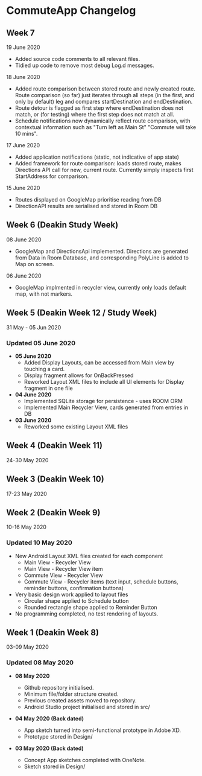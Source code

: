 # CommuteApp Changelog

## Week 7

19 June 2020
+ Added source code comments to all relevant files. 
+ Tidied up code to remove most debug Log.d messages.

18 June 2020
+ Added route comparison between stored route and newly created route. Route comparison (so far) just iterates through all steps (in the first, and only by default) leg and compares startDestination and endDestination.
+ Route detour is flagged as first step where endDestination does not match, or (for testing) where the first step does not match at all.
+ Schedule notifications now dynamically reflect route comparison, with contextual information such as "Turn left as Main St" "Commute will take 10 mins".

17 June 2020
+ Added application notifications (static, not indicative of app state)
+ Added framework for route comparison: loads stored route, makes Directions API call for new, current route. Currently simply inspects first StartAddress for comparison.

15 June 2020
+ Routes displayed on GoogleMap prioritise reading from DB
+ DirectionAPI results are serialised and stored in Room DB

## **Week 6 (Deakin Study Week)**
08 June 2020
+ GoogleMap and DirectionsApi implemented. Directions are generated from Data in Room Database, and corresponding PolyLine is added to Map on screen.

06 June 2020
+ GoogleMap implmented in recycler view, currently only loads default map, with not markers.

## **Week 5 (Deakin Week 12 / Study Week)**
31 May - 05 Jun 2020
### **Updated 05 June 2020**
+ **05 June 2020**
    - Added Display Layouts, can be accessed from Main view by touching a card.
    - Display fragment allows for OnBackPressed
    - Reworked Layout XML files to include all UI elements for Display fragment in one file
+ **04 June 2020**
    - Implemented SQLite storage for persistence - uses ROOM ORM
    - Implemented Main Recycler View, cards generated from entries in DB
+ **03 June 2020**
    - Reworked some existing Layout XML files
## **Week 4 (Deakin Week 11)**
24-30 May 2020
## **Week 3 (Deakin Week 10)**
17-23 May 2020
## **Week 2 (Deakin Week 9)**
10-16 May 2020

### **Updated 10 May 2020**  
+ New Android Layout XML files created for each component
    - Main View - Recycler View
    - Main View - Recycler View item
    - Commute View - Recycler View
    - Commute View - Recycler items (text input, schedule buttons, reminder buttons, confirmation buttons)
+ Very basic design work applied to layout files
    - Circular shape applied to Schedule button
    - Rounded rectangle shape applied to Reminder Button
+ No programming completed, no test rendering of layouts.

## **Week 1 (Deakin Week 8)**
03-09 May 2020
### **Updated 08 May 2020**

+ **08 May 2020**  
    - Github repository initialised.  
    - Minimum file/folder structure created.  
    - Previous created assets moved to repository.  
    - Android Studio project initialised and stored in src/

+ **04 May 2020 (Back dated)**  
    - App sketch turned into semi-functional prototype in Adobe XD.  
    - Prototype stored in Design/

+ **03 May 2020 (Back dated)**  
    - Concept App sketches completed with OneNote.  
    - Sketch stored in Design/